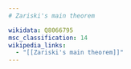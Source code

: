 ```yaml
---
# Zariski's main theorem

wikidata: Q8066795
msc_classification: 14
wikipedia_links:
  - "[[Zariski's main theorem]]"
---
```

